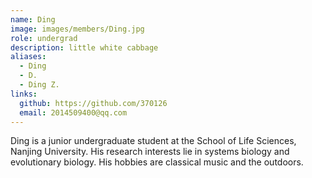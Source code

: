 ```yaml
---
name: Ding
image: images/members/Ding.jpg
role: undergrad
description: little white cabbage
aliases:
  - Ding
  - D.
  - Ding Z.
links:
  github: https://github.com/370126
  email: 2014509400@qq.com
---
```


Ding is a junior undergraduate student at the School of Life Sciences, Nanjing University. His research interests lie in systems biology and evolutionary biology. His hobbies are classical music and the outdoors.